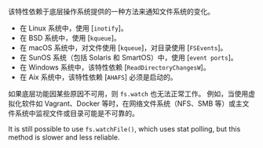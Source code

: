 
<!--type=misc-->

该特性依赖于底层操作系统提供的一种方法来通知文件系统的变化。

* 在 Linux 系统中，使用 [`inotify`]。
* 在 BSD 系统中，使用 [`kqueue`]。
* 在 macOS 系统中，对文件使用 [`kqueue`]，对目录使用 [`FSEvents`]。
* 在 SunOS 系统（包括 Solaris 和 SmartOS）中，使用 [`event ports`]。
* 在 Windows 系统中，该特性依赖 [`ReadDirectoryChangesW`]。
* 在 Aix 系统中，该特性依赖 [`AHAFS`] 必须是启动的。

如果底层功能因某些原因不可用，则 `fs.watch` 也无法正常工作。
例如，当使用虚拟化软件如 Vagrant、Docker 等时，在网络文件系统（NFS、SMB 等）或主文件系统中监视文件或目录可能是不可靠的。

It is still possible to use `fs.watchFile()`, which uses stat polling, but
this method is slower and less reliable.


